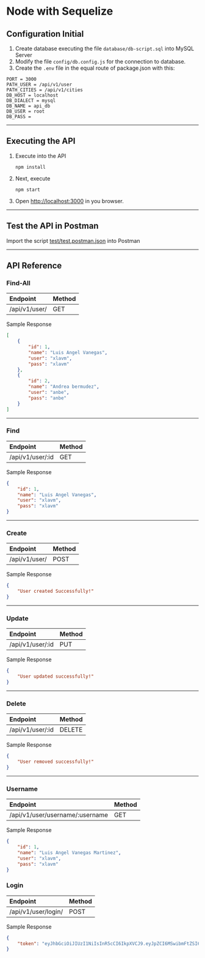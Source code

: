 # Node with Sequelize

## Configuration Initial
1. Create database executing the file `database/db-script.sql` into MySQL Server
2. Modify the file `config/db.config.js` for the connection to database.
3. Create the `.env` file in the equal route of package.json with this:
```
PORT = 3000
PATH_USER = /api/v1/user
PATH_CITIES = /api/v1/cities
DB_HOST = localhost
DB_DIALECT = mysql
DB_NAME = api_db
DB_USER = root
DB_PASS = 
```
-----------------------
## Executing the API 
1. Execute into the API
    ```
    npm install
    ```
2. Next, execute
    ```
    npm start
    ```
3. Open [http://localhost:3000](http://localhost:3000) in you browser.


------------------------
## Test the API in Postman

Import the script [test/test.postman.json](test/test.postman.json) into Postman


------------------------
## API Reference

### Find-All
|Endpoint|Method|
|:--|:--|
|/api/v1/user/|GET|

Sample Response
```json
[
    {
        "id": 1,
        "name": "Luis Angel Vanegas",
        "user": "xlavm",
        "pass": "xlavm"
    },
    {
        "id": 2,
        "name": "Andrea bermudez",
        "user": "anbe",
        "pass": "anbe"
    }
]
```

---


### Find
|Endpoint|Method|
|:--|:--|
|/api/v1/user/:id|GET|

Sample Response
```json
{
    "id": 1,
    "name": "Luis Angel Vanegas",
    "user": "xlavm",
    "pass": "xlavm"
}
```

---


### Create
|Endpoint|Method|
|:--|:--|
|/api/v1/user/|POST|

Sample Response
```json
{
    "User created Successfully!"
}
```

---


### Update
|Endpoint|Method|
|:--|:--|
|/api/v1/user/:id|PUT|

Sample Response
```json
{
    "User updated successfully!"
}
```

---


### Delete
|Endpoint|Method|
|:--|:--|
|/api/v1/user/:id|DELETE|

Sample Response
```json
{
    "User removed successfully!"
}
```

---


### Username
|Endpoint|Method|
|:--|:--|
|/api/v1/user/username/:username|GET|

Sample Response
```json
{
    "id": 1,
    "name": "Luis Angel Vanegas Martinez",
    "user": "xlavm",
    "pass": "xlavm"
}
```

### Login
|Endpoint|Method|
|:--|:--|
|/api/v1/user/login/|POST|

Sample Response
```json
{
    "token": "eyJhbGciOiJIUzI1NiIsInR5cCI6IkpXVCJ9.eyJpZCI6MSwibmFtZSI6Ikx1aXMgVmFuZWdhcyBNIiwidXNlciI6InhsYXZtIiwicGFzcyI6InhsYXZtIiwiaWF0IjoxNjEwMzk3ODc1LCJleHAiOjE2MTAzOTkzMTV9.3AtlPFxQhwiKpWhVEI8YJzYr39hke0GFHb56W7X2_o4"
}
```



